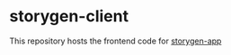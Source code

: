 # storygen-client

This repository hosts the frontend code for [storygen-app](https://github.com/tinycrate/storygen-app)